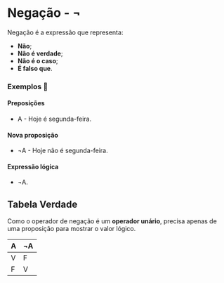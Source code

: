 # Negação - ¬

Negação é a expressão que representa:

- **Não**;
- **Não é verdade**;
- **Não é o caso**;
- **É falso que**.

### Exemplos 🛴

#### Preposições

- A - Hoje é segunda-feira.

#### Nova proposição

- ¬A - Hoje não é segunda-feira.

#### Expressão lógica

- ¬A.

## Tabela Verdade

Como o operador de negação é um **operador unário**, precisa apenas de uma proposição para mostrar o valor lógico.

| A   | ¬A  |
| --- | --- |
| V   | F   |
| F   | V   |
